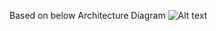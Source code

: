 
Based on below Architecture Diagram
![Alt text](https://d1.awsstatic.com/partner-network/QuickStart/datasheets/hashicorp-nomad-on-aws-architecture.1ac0036760cf893469567a74feb905adb6082a86.png?raw=true "Title")